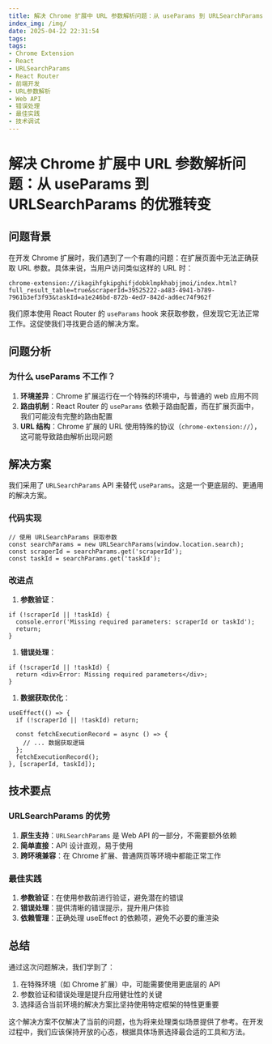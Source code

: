 ```yaml
---
title: 解决 Chrome 扩展中 URL 参数解析问题：从 useParams 到 URLSearchParams 的优雅转变
index_img: /img/
date: 2025-04-22 22:31:54
tags:
tags: 
- Chrome Extension
- React
- URLSearchParams
- React Router
- 前端开发
- URL参数解析
- Web API
- 错误处理
- 最佳实践
- 技术调试
---
```

# 解决 Chrome 扩展中 URL 参数解析问题：从 useParams 到 URLSearchParams 的优雅转变

## 问题背景

在开发 Chrome 扩展时，我们遇到了一个有趣的问题：在扩展页面中无法正确获取 URL 参数。具体来说，当用户访问类似这样的 URL 时：

```
chrome-extension://ikagihfgkipghifjdobklmpkhabjjmoi/index.html?full_result_table=true&scraperId=39525222-a483-4941-b789-7961b3ef3f93&taskId=a1e246bd-872b-4ed7-842d-ad6ec74f962f

```

我们原本使用 React Router 的 `useParams` hook 来获取参数，但发现它无法正常工作。这促使我们寻找更合适的解决方案。

## 问题分析

### 为什么 useParams 不工作？

1. **环境差异**：Chrome 扩展运行在一个特殊的环境中，与普通的 web 应用不同
2. **路由机制**：React Router 的 `useParams` 依赖于路由配置，而在扩展页面中，我们可能没有完整的路由配置
3. **URL 结构**：Chrome 扩展的 URL 使用特殊的协议（`chrome-extension://`），这可能导致路由解析出现问题

## 解决方案

我们采用了 `URLSearchParams` API 来替代 `useParams`。这是一个更底层的、更通用的解决方案。

### 代码实现

```tsx
// 使用 URLSearchParams 获取参数
const searchParams = new URLSearchParams(window.location.search);
const scraperId = searchParams.get('scraperId');
const taskId = searchParams.get('taskId');

```

### 改进点

1. **参数验证**：

```tsx
if (!scraperId || !taskId) {
  console.error('Missing required parameters: scraperId or taskId');
  return;
}

```

1. **错误处理**：

```tsx
if (!scraperId || !taskId) {
  return <div>Error: Missing required parameters</div>;
}

```

1. **数据获取优化**：

```tsx
useEffect(() => {
  if (!scraperId || !taskId) return;

  const fetchExecutionRecord = async () => {
    // ... 数据获取逻辑
  };
  fetchExecutionRecord();
}, [scraperId, taskId]);

```

## 技术要点

### URLSearchParams 的优势

1. **原生支持**：`URLSearchParams` 是 Web API 的一部分，不需要额外依赖
2. **简单直接**：API 设计直观，易于使用
3. **跨环境兼容**：在 Chrome 扩展、普通网页等环境中都能正常工作

### 最佳实践

1. **参数验证**：在使用参数前进行验证，避免潜在的错误
2. **错误处理**：提供清晰的错误提示，提升用户体验
3. **依赖管理**：正确处理 useEffect 的依赖项，避免不必要的重渲染

## 总结

通过这次问题解决，我们学到了：

1. 在特殊环境（如 Chrome 扩展）中，可能需要使用更底层的 API
2. 参数验证和错误处理是提升应用健壮性的关键
3. 选择适合当前环境的解决方案比坚持使用特定框架的特性更重要

这个解决方案不仅解决了当前的问题，也为将来处理类似场景提供了参考。在开发过程中，我们应该保持开放的心态，根据具体场景选择最合适的工具和方法。